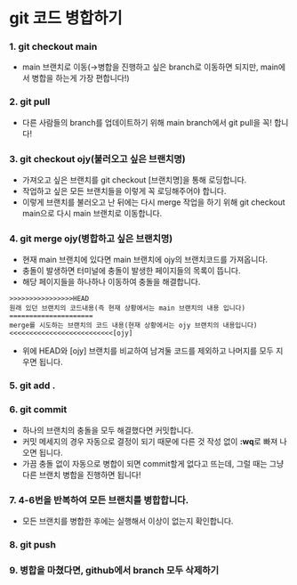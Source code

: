 # git 코드 병합하기 


### 1. git checkout main 
- main 브랜치로 이동(→병합을 진행하고 싶은 branch로 이동하면 되지만, main에서 병합을 하는게 가장 편합니다!)

### 2. git pull
- 다른 사람들의 branch를 업데이트하기 위해 main branch에서 git pull을 꼭! 합니다!

### 3. git checkout ojy(불러오고 싶은 브랜치명)
- 가져오고 싶은 브랜치를 git checkout [브랜치명]을 통해 로딩합니다.
- 작업하고 싶은 모든 브랜치들을 이렇게 꼭 로딩해주어야 합니다.
- 이렇게 브랜치를 불러오고 난 뒤에는 다시 merge 작업을 하기 위해 git checkout main으로 다시 main 브랜치로 이동합니다.

### 4. git merge ojy(병합하고 싶은 브랜치명)
- 현재 main 브랜치에 있다면 main 브랜치에 ojy의 브랜치코드를 가져옵니다.
- 충돌이 발생하면 터미널에 충돌이 발생한 페이지들의 목록이 뜹니다.
- 해당 페이지들을 하나하나 이동하여 충돌을 해결합니다.

```tsx
>>>>>>>>>>>>>>>>HEAD
원래 있던 브랜치의 코드내용(즉 현재 상황에서는 main 브랜치의 내용 입니다)
=====================
merge를 시도하는 브랜치의 코드 내용(현재 상황에서는 ojy 브랜치의 내용입니다)
<<<<<<<<<<<<<<<<<<<<<<<<<<[ojy]
```

- 위에 HEAD와 [ojy] 브랜치를 비교하여 남겨둘 코드를 제외하고 나머지를 모두 지우면 됩니다.

### 5. git add .
### 6. git commit
- 하나의 브랜치의 충돌을 모두 해결했다면 커밋합니다.
- 커밋 메세지의 경우 자동으로 결정이 되기 때문에 다른 것 작성 없이 **:wq**로 빠져 나오면 됩니다.
- 가끔 충돌 없이 자동으로 병합이 되면 commit할게 없다고 뜨는데, 그럴 때는 그냥 다른 브랜치 병합을 진행하면 됩니다!

### 7. 4-6번을 반복하여 모든 브랜치를 병합합니다.
- 모든 브랜치를 병합한 후에는 실행해서 이상이 없는지 확인합니다.
  
### 8. git push
### 9. 병합을 마쳤다면, github에서 branch 모두 삭제하기
